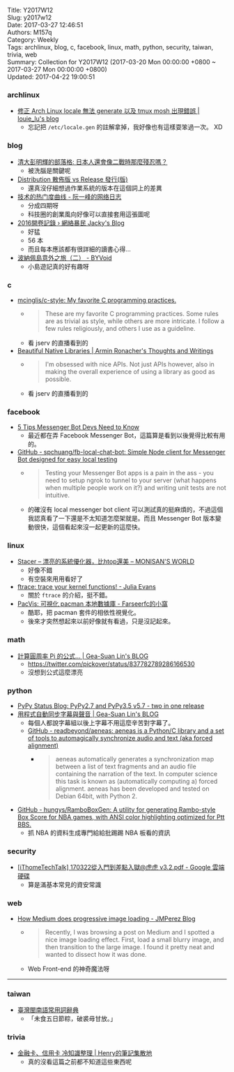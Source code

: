 Title: Y2017W12  
Slug: y2017w12  
Date: 2017-03-27 12:46:51  
Authors: M157q  
Category: Weekly  
Tags: archlinux, blog, c, facebook, linux, math, python, security, taiwan, trivia, web  
Summary: Collection for Y2017W12 (2017-03-20 Mon 00:00:00 +0800 ~ 2017-03-27 Mon 00:00:00 +0800)  
Updated: 2017-04-22 19:00:51  
  
  
  
### archlinux  
  
+ [修正 Arch Linux locale 無法 generate 以及 tmux mosh 出現錯誤 | louie_lu's blog](https://blog.louie.lu/2017/03/15/%e4%bf%ae%e6%ad%a3-arch-linux-locale-%e7%84%a1%e6%b3%95-generate-%e4%bb%a5%e5%8f%8a-tmux-mosh-%e5%87%ba%e7%8f%be%e9%8c%af%e8%aa%a4/)  
    + 忘記把 `/etc/locale.gen` 的註解拿掉，我好像也有這樣耍笨過一次。 XD  
  
  
### blog  
  
+ [清大彭明輝的部落格: 日本人還會像二戰時那麼殘忍嗎？](http://mhperng.blogspot.tw/2017/03/blog-post_8.html)  
    + 被洗腦是關鍵呢  
+ [Distribution 散佈版 vs Release 發行(版)](http://breezymove.blogspot.tw/2017/03/distribution-vs-release.html)  
    + 還真沒仔細想過作業系統的版本在這個詞上的差異  
+ [技术的热门度曲线 - 阮一峰的网络日志](http://www.ruanyifeng.com/blog/2017/03/gartner-hype-cycle.html)  
    + 分成四期呀  
    + 科技圈的創業風向好像可以直接套用這張圖呢  
+ [2016開卷記錄 › 網絡暴民 Jacky's Blog](http://jacky.seezone.net/2017/03/20/8671/)  
    + 好猛  
    + 56 本  
    + 而且每本應該都有很詳細的讀書心得…  
+ [波納佩島意外之旅（二） - BYVoid](https://www.byvoid.com/zht/blog/micronesia-pohnpei-2)  
    + 小島遊記真的好有趣呀  
  
  
### c  
  
+ [mcinglis/c-style: My favorite C programming practices.](https://github.com/mcinglis/c-style)  
    + > These are my favorite C programming practices. Some rules are as trivial as style, while others are more intricate. I follow a few rules religiously, and others I use as a guideline.  
    + 看 jserv 的直播看到的  
+ [Beautiful Native Libraries | Armin Ronacher's Thoughts and Writings](http://lucumr.pocoo.org/2013/8/18/beautiful-native-libraries/)  
    + > I'm obsessed with nice APIs. Not just APIs however, also in making the overall experience of using a library as good as possible.  
    + 看 jserv 的直播看到的  
  
  
### facebook  
  
+ [5 Tips Messenger Bot Devs Need to Know](https://chatbotsmagazine.com/5-tips-messenger-bot-devs-need-to-know-41673173f7c0)  
    + 最近都在弄 Facebook Messenger Bot，這篇算是看到以後覺得比較有用的。  
+ [GitHub - spchuang/fb-local-chat-bot: Simple Node client for Messenger Bot designed for easy local testing](https://github.com/spchuang/fb-local-chat-bot)  
    + > Testing your Messenger Bot apps is a pain in the ass - you need to setup ngrok to tunnel to your server (what happens when multiple people work on it?) and writing unit tests are not intuitive.  
    + 的確沒有 local messenger bot client 可以測試真的挺麻煩的，不過這個我認真看了一下還是不太知道怎麼架就是。而且 Messenger Bot 版本變動很快，這個看起來沒一起更新的這麼快。  
  
  
### linux  
  
+ [Stacer – 漂亮的系統優化器，比htop還美 – MONISAN'S WORLD](https://www.worldplay.com.tw/2017/02/19/stacer/)  
    + 好像不錯  
    + 有空裝來用用看好了  
+ [ftrace: trace your kernel functions! - Julia Evans](https://jvns.ca/blog/2017/03/19/getting-started-with-ftrace/)  
    + 關於 `ftrace` 的介紹，挺不錯。  
+ [PacVis: 可視化 pacman 本地數據庫 - Farseerfc的小窩](http://farseerfc.me/pacvis.html)  
    + 酷耶，把 pacman 套件的相依性視覺化。  
    + 後來才突然想起來以前好像就有看過，只是沒記起來。  
  
  
### math  
  
+ [計算圓周率 Pi 的公式... | Gea-Suan Lin's BLOG](https://blog.gslin.org/archives/2017/03/04/7165/%e8%a8%88%e7%ae%97%e5%9c%93%e5%91%a8%e7%8e%87-pi-%e7%9a%84%e5%85%ac%e5%bc%8f/)  
    + <https://twitter.com/pickover/status/837782789286166530>  
    + 沒想到公式這麼漂亮  
  
  
### python  
  
+ [PyPy Status Blog: PyPy2.7 and PyPy3.5 v5.7 - two in one release](https://morepypy.blogspot.tw/2017/03/pypy27-and-pypy35-v57-two-in-one-release.html)  
+ [用程式自動同步字幕與聲音 | Gea-Suan Lin's BLOG](https://blog.gslin.org/archives/2017/03/19/7201/%e7%94%a8%e7%a8%8b%e5%bc%8f%e8%87%aa%e5%8b%95%e5%90%8c%e6%ad%a5%e5%ad%97%e5%b9%95%e8%88%87%e8%81%b2%e9%9f%b3/)  
    + 每個人都說字幕組以後上字幕不用這麼辛苦對字幕了。  
    + [GitHub - readbeyond/aeneas: aeneas is a Python/C library and a set of tools to automagically synchronize audio and text (aka forced alignment)](https://github.com/readbeyond/aeneas)  
        + > aeneas automatically generates a synchronization map between a list of text fragments and an audio file containing the narration of the text. In computer science this task is known as (automatically computing a) forced alignment.  aeneas has been developed and tested on Debian 64bit, with Python 2.  
+ [GitHub - hungys/RamboBoxGen: A utility for generating Rambo-style Box Score for NBA games, with ANSI color highlighting optimized for Ptt BBS.](https://github.com/hungys/RamboBoxGen)  
    + 抓 NBA 的資料生成專門給給批踢踢 NBA 板看的資訊  
  
  
### security  
  
+ [[iThomeTechTalk] 170322從入門到差點入獄@虎虎 v3.2.pdf - Google 雲端硬碟](https://drive.google.com/file/d/0B3BrI77ApwxWTUZJWkhIOEE5bzQ/view)  
    + 算是滿基本常見的資安常識  
  
  
### web  
  
+ [How Medium does progressive image loading - JMPerez Blog](https://jmperezperez.com/medium-image-progressive-loading-placeholder/)  
    + > Recently, I was browsing a post on Medium and I spotted a nice image loading effect. First, load a small blurry image, and then transition to the large image. I found it pretty neat and wanted to dissect how it was done.  
    + Web Front-end 的神奇魔法呀  
  
  
---  
  
  
### taiwan  
  
+ [臺灣閩南語常用詞辭典](http://twblg.dict.edu.tw/holodict_new/result_detail.jsp?n_no=60124&curpage=1&sample=%E6%9C%AA%E9%A3%9F%E4%BA%94%E6%97%A5%E7%AF%80%E7%B2%BD%EF%BC%8C%E7%A0%B4%E8%A3%98%E6%AF%8B%E7%94%98%E6%94%BE%E3%80%82&radiobutton=1&querytarget=1&limit=20&pagenum=1&rowcount=1)  
    + 「未食五日節粽，破裘毋甘放。」  
  
  
### trivia  
  
+ [金融卡、信用卡 冷知識整理 | Henry的筆記集散地](https://note.hy31.net/?p=278)  
    +  真的沒看這篇之前都不知道這些東西呢  
